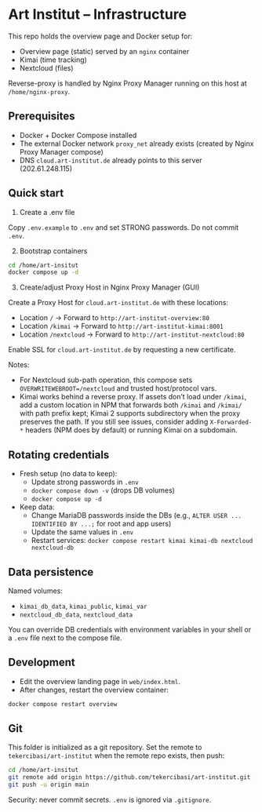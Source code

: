 # Art Institut – Infrastructure

This repo holds the overview page and Docker setup for:

- Overview page (static) served by an `nginx` container
- Kimai (time tracking)
- Nextcloud (files)

Reverse-proxy is handled by Nginx Proxy Manager running on this host at `/home/nginx-proxy`.

## Prerequisites

- Docker + Docker Compose installed
- The external Docker network `proxy_net` already exists (created by Nginx Proxy Manager compose)
- DNS `cloud.art-institut.de` already points to this server (202.61.248.115)

## Quick start

1) Create a .env file

Copy `.env.example` to `.env` and set STRONG passwords. Do not commit `.env`.

2) Bootstrap containers

```bash
cd /home/art-insitut
docker compose up -d
```

3) Create/adjust Proxy Host in Nginx Proxy Manager (GUI)

Create a Proxy Host for `cloud.art-institut.de` with these locations:

- Location `/` → Forward to `http://art-institut-overview:80`
- Location `/kimai` → Forward to `http://art-institut-kimai:8001`
- Location `/nextcloud` → Forward to `http://art-institut-nextcloud:80`

Enable SSL for `cloud.art-institut.de` by requesting a new certificate.

Notes:
- For Nextcloud sub-path operation, this compose sets `OVERWRITEWEBROOT=/nextcloud` and trusted host/protocol vars.
- Kimai works behind a reverse proxy. If assets don’t load under `/kimai`, add a custom location in NPM that forwards both `/kimai` and `/kimai/` with path prefix kept; Kimai 2 supports subdirectory when the proxy preserves the path. If you still see issues, consider adding `X-Forwarded-*` headers (NPM does by default) or running Kimai on a subdomain.

## Rotating credentials

- Fresh setup (no data to keep):
  - Update strong passwords in `.env`
  - `docker compose down -v` (drops DB volumes)
  - `docker compose up -d`
- Keep data:
  - Change MariaDB passwords inside the DBs (e.g., `ALTER USER ... IDENTIFIED BY ...;` for root and app users)
  - Update the same values in `.env`
  - Restart services: `docker compose restart kimai kimai-db nextcloud nextcloud-db`

## Data persistence

Named volumes:
- `kimai_db_data`, `kimai_public`, `kimai_var`
- `nextcloud_db_data`, `nextcloud_data`

You can override DB credentials with environment variables in your shell or a `.env` file next to the compose file.

## Development

- Edit the overview landing page in `web/index.html`.
- After changes, restart the overview container:

```bash
docker compose restart overview
```

## Git

This folder is initialized as a git repository. Set the remote to `tekercibasi/art-institut` when the remote repo exists, then push:

```bash
cd /home/art-insitut
git remote add origin https://github.com/tekercibasi/art-institut.git
git push -u origin main
```

Security: never commit secrets. `.env` is ignored via `.gitignore`.
